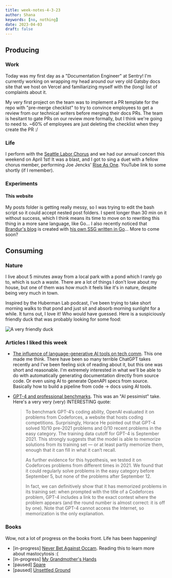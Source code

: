 ```yaml
---
title: week-notes-4-3-23
author: Shana
keywords: [no, nothing]
date: 2023-04-03
draft: false
---
```


## Producing

### Work

Today was my first day as a "Documentation Engineer" at Sentry! I'm currently working on wrapping my head around our very old Gatsby docs site that we host on Vercel and familiarizing myself with the (long) list of complaints about it.

My very first project on the team was to implement a PR template for the repo with "pre-merge checklist" to try to convince employees to get a review from our technical writers before merging their docs PRs. The team is hesitant to gate PRs on our review more formally, but I think we're going to need to. ~60% of employees are just deleting the checklist when they create the PR :/

### Life

I perform with the [Seattle Labor Chorus](https://seattlelaborchorus.org/) and we had our annual concert this weekend on April 1st! It was a blast, and I got to sing a duet with a fellow chorus member, performing Joe Jencks' [Rise As One](https://www.youtube.com/watch?v=A69eP-kiARk&ab_channel=JoeJencks-Topic). YouTube link to some shortly (if I remember).

### Experiments

#### This website

My posts folder is getting really messy, so I was trying to edit the bash script so it could accept nested post folders. I spent longer than 30 min on it without success, which I think means its time to move on to rewriting this thing in a more sane language, like Go... I also recently noticed that [Brandur's blog](https://brandur.org/) is created with [his own SSG written in Go](https://github.com/brandur/sorg)... More to come soon?

## Consuming

### Nature

I live about 5 minutes away from a local park with a pond which I rarely go to, which is such a waste. There are a lot of things I don't love about my house, but one of them was how much it feels like it's in nature, despite being very much in town.

Inspired by the Huberman Lab podcast, I've been trying to take short morning walks to that pond and just sit and absorb morning sunlight for a while. It turns out, I love it! Who would have guessed. Here is a suspiciously friendly duck that was probably looking for some food:

![A very friendly duck](../images/pond.jpg)

### Articles I liked this week

- [The influence of language-generative AI tools on tech comm](https://idratherbewriting.com/trends/trends-to-follow-or-forget-language-generative-ai.html). This one made me think. There have been so many terrible ChatGPT takes recently and I've been feeling sick of reading about it, but this one was short and reasonable. I'm extremely interested in what we'll be able to do with automatically generating documentation directly from source code. Or even using AI to generate OpenAPI specs from source. Basically how to build a pipeline from code -> docs using AI tools.
- [GPT-4 and professional benchmarks](https://aisnakeoil.substack.com/p/gpt-4-and-professional-benchmarks). This was an "AI pessimist" take. Here's a very very (very) INTERESTING quote:

    > To benchmark GPT-4’s coding ability, OpenAI evaluated it on problems from Codeforces, a website that hosts coding competitions. Surprisingly, Horace He pointed out that GPT-4 solved 10/10 pre-2021 problems and 0/10 recent problems in the easy category. The training data cutoff for GPT-4 is September 2021. This strongly suggests that the model is able to memorize solutions from its training set — or at least partly memorize them, enough that it can fill in what it can’t recall.
    >
    > As further evidence for this hypothesis, we tested it on Codeforces problems from different times in 2021. We found that it could regularly solve problems in the easy category before September 5, but none of the problems after September 12.
    >
    > In fact, we can definitively show that it has memorized problems in its training set: when prompted with the title of a Codeforces problem, GPT-4 includes a link to the exact contest where the problem appears (and the round number is almost correct: it is off by one). Note that GPT-4 cannot access the Internet, so memorization is the only explanation.

### Books

Wow, not a lot of progress on the books front. Life has been happening!

- [in-progress] [Never Bet Against Occam](https://openlibrary.org/works/OL20811242W/Never_Bet_Against_Occam). Reading this to learn more about mastocytosis :(
- [in-progress] [My Grandmother's Hands](https://openlibrary.org/works/OL19718843W/My_grandmother%27s_hands?edition=ia%3Amygrandmothersha0000mena)
- [paused] [Spare](https://openlibrary.org/works/OL29240850W/Spare)
- [paused] [Unsettled Ground](https://openlibrary.org/works/OL25758323W/Unsettled_Ground)
